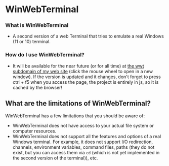 # WinWebTerminal
### **What is WinWebTerminal**
- A second version of a web Terminal that tries to emulate a real Windows (11 or 10) terminal.
### How do I use WinWebTerminal?
- It will be available for the near future (or for all time) at [the wwt subdomain of my web site](https://wwt.dimayastrebov.website) (click the mouse wheel to open in a new window). If the version is updated and it changes, don't forget to press ctrl + f5 when you access the page, the project is entirely in js, so it is cached by the browser!

## What are the limitations of WinWebTerminal?

WinWebTerminal has a few limitations that you should be aware of:
- WinWebTerminal does not have access to your actual file system or computer resources.
- WinWebTerminal does not support all the features and options of a real Windows terminal. For example, it does not support I/O redirection, channels, environment variables, command files, paths (they do not exist, but you can access them via `cd` (which is not yet implemented in the second version of the terminal)), etc.

